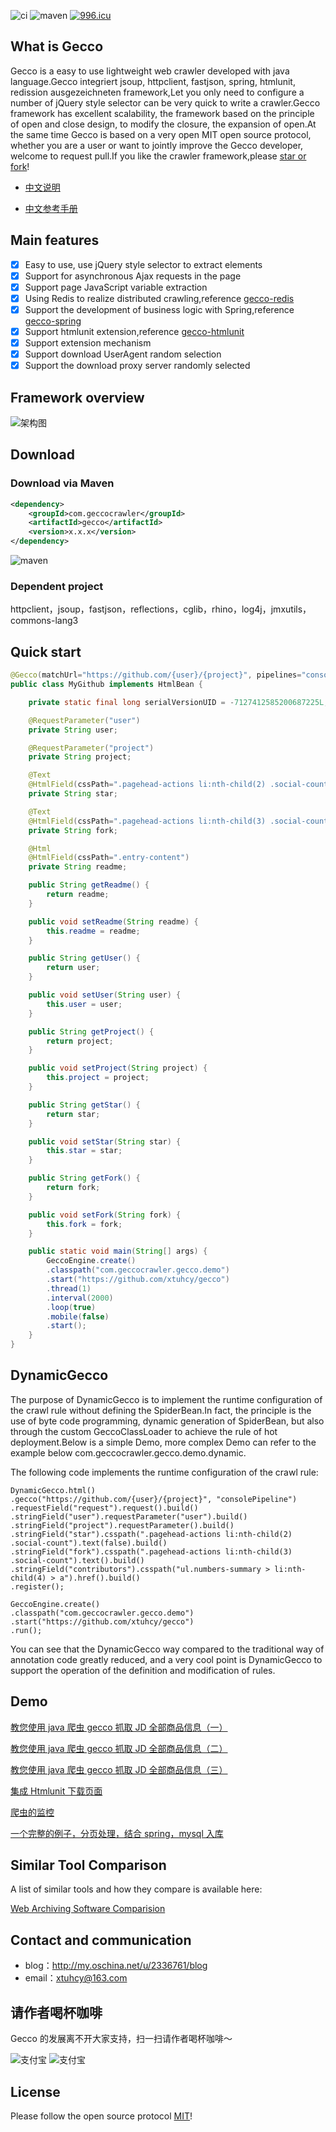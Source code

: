 ![ci](https://api.travis-ci.org/xtuhcy/gecco.svg?branch=master)
![maven](https://img.shields.io/maven-central/v/com.geccocrawler/gecco.svg?style=flat-square)
[![996.icu](https://img.shields.io/badge/link-996.icu-red.svg)](https://996.icu)

## What is Gecco

Gecco is a easy to use lightweight web crawler developed with java language.Gecco integriert jsoup, httpclient, fastjson, spring, htmlunit, redission ausgezeichneten framework,Let you only need to configure a number of jQuery style selector can be very quick to write a crawler.Gecco framework has excellent scalability, the framework based on the principle of open and close design, to modify the closure, the expansion of open.At the same time Gecco is based on a very open MIT open source protocol, whether you are a user or want to jointly improve the Gecco developer, welcome to request pull.If you like the crawler framework,please [star or fork](https://github.com/xtuhcy/gecco)!

- [中文说明](https://github.com/xtuhcy/gecco/blob/master/README_CN.md)

- [中文参考手册](http://www.geccocrawler.com/)

## Main features

- [x] Easy to use, use jQuery style selector to extract elements
- [x] Support for asynchronous Ajax requests in the page
- [x] Support page JavaScript variable extraction
- [x] Using Redis to realize distributed crawling,reference [gecco-redis](https://github.com/xtuhcy/gecco-redis)
- [x] Support the development of business logic with Spring,reference [gecco-spring](https://github.com/xtuhcy/gecco-spring)
- [x] Support htmlunit extension,reference [gecco-htmlunit](https://github.com/xtuhcy/gecco-htmlunit)
- [x] Support extension mechanism
- [x] Support download UserAgent random selection
- [x] Support the download proxy server randomly selected

## Framework overview

![架构图](https://raw.githubusercontent.com/xtuhcy/gecco/master/doc/%E6%9E%B6%E6%9E%84%E5%9B%BE.jpg)

## Download

### Download via Maven

```xml
<dependency>
    <groupId>com.geccocrawler</groupId>
    <artifactId>gecco</artifactId>
    <version>x.x.x</version>
</dependency>
```

![maven](https://img.shields.io/maven-central/v/com.geccocrawler/gecco.svg?style=flat-square)

### Dependent project

httpclient，jsoup，fastjson，reflections，cglib，rhino，log4j，jmxutils，commons-lang3

## Quick start

```java
@Gecco(matchUrl="https://github.com/{user}/{project}", pipelines="consolePipeline")
public class MyGithub implements HtmlBean {

    private static final long serialVersionUID = -7127412585200687225L;

    @RequestParameter("user")
    private String user;

    @RequestParameter("project")
    private String project;

    @Text
    @HtmlField(cssPath=".pagehead-actions li:nth-child(2) .social-count")
    private String star;

    @Text
    @HtmlField(cssPath=".pagehead-actions li:nth-child(3) .social-count")
    private String fork;

    @Html
    @HtmlField(cssPath=".entry-content")
    private String readme;

    public String getReadme() {
        return readme;
    }

    public void setReadme(String readme) {
        this.readme = readme;
    }

    public String getUser() {
        return user;
    }

    public void setUser(String user) {
        this.user = user;
    }

    public String getProject() {
        return project;
    }

    public void setProject(String project) {
        this.project = project;
    }

    public String getStar() {
        return star;
    }

    public void setStar(String star) {
        this.star = star;
    }

    public String getFork() {
        return fork;
    }

    public void setFork(String fork) {
        this.fork = fork;
    }

    public static void main(String[] args) {
        GeccoEngine.create()
        .classpath("com.geccocrawler.gecco.demo")
        .start("https://github.com/xtuhcy/gecco")
        .thread(1)
        .interval(2000)
        .loop(true)
        .mobile(false)
        .start();
    }
}
```

## DynamicGecco

The purpose of DynamicGecco is to implement the runtime configuration of the crawl rule without defining the SpiderBean.In fact, the principle is the use of byte code programming, dynamic generation of SpiderBean, but also through the custom GeccoClassLoader to achieve the rule of hot deployment.Below is a simple Demo, more complex Demo can refer to the example below com.geccocrawler.gecco.demo.dynamic.

The following code implements the runtime configuration of the crawl rule:

    DynamicGecco.html()
    .gecco("https://github.com/{user}/{project}", "consolePipeline")
    .requestField("request").request().build()
    .stringField("user").requestParameter("user").build()
    .stringField("project").requestParameter().build()
    .stringField("star").csspath(".pagehead-actions li:nth-child(2) .social-count").text(false).build()
    .stringField("fork").csspath(".pagehead-actions li:nth-child(3) .social-count").text().build()
    .stringField("contributors").csspath("ul.numbers-summary > li:nth-child(4) > a").href().build()
    .register();

    GeccoEngine.create()
    .classpath("com.geccocrawler.gecco.demo")
    .start("https://github.com/xtuhcy/gecco")
    .run();

You can see that the DynamicGecco way compared to the traditional way of annotation code greatly reduced, and a very cool point is DynamicGecco to support the operation of the definition and modification of rules.

## Demo

[教您使用 java 爬虫 gecco 抓取 JD 全部商品信息（一）](http://my.oschina.net/u/2336761/blog/620158)

[教您使用 java 爬虫 gecco 抓取 JD 全部商品信息（二）](http://my.oschina.net/u/2336761/blog/620827)

[教您使用 java 爬虫 gecco 抓取 JD 全部商品信息（三）](http://my.oschina.net/u/2336761/blog/624683)

[集成 Htmlunit 下载页面](http://my.oschina.net/u/2336761/blog/631959)

[爬虫的监控](http://my.oschina.net/u/2336761/blog/644330)

[一个完整的例子，分页处理，结合 spring，mysql 入库](http://git.oschina.net/xiaomaoguai/gecco-demo)

## Similar Tool Comparison

A list of similar tools and how they compare is available here:

[Web Archiving Software Comparision](https://github.com/archivers-space/research/tree/master/web_archiving)

## Contact and communication

- blog：http://my.oschina.net/u/2336761/blog
- email：xtuhcy@163.com

## 请作者喝杯咖啡

Gecco 的发展离不开大家支持，扫一扫请作者喝杯咖啡～

![支付宝](http://www.geccocrawler.com/content/images/jz-zfb.jpg?xx=2)
![支付宝](http://www.geccocrawler.com/content/images/jz-wx.png)

## License

Please follow the open source protocol [MIT](https://raw.githubusercontent.com/xtuhcy/gecco/master/LICENSE)!
